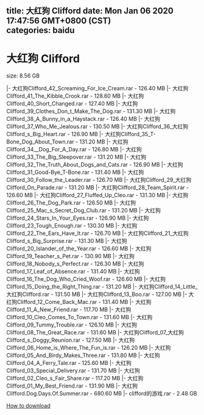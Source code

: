 
title: 大红狗 Clifford
date: Mon Jan 06 2020 17:47:56 GMT+0800 (CST)    
categories: baidu
---

# 大红狗 Clifford
size: 8.56 GB
 
 
|- 大红狗Clifford_42_Screaming_For_Ice_Cream.rar - 126.40 MB
|- 大红狗Clifford_41_The_Kibble_Crook.rar - 128.60 MB
|- 大红狗Clifford_40_Short_Changed.rar - 127.40 MB
|- 大红狗Clifford_39_Clothes_Don_t_Make_The_Dog.rar - 131.30 MB
|- 大红狗Clifford_38_A_Bunny_in_a_Haystack.rar - 126.40 MB
|- 大红狗Clifford_37_Who_Me_Jealous.rar - 130.50 MB
|- 大红狗Clifford_36_大红狗Clifford_s_Big_Heart.rar - 126.90 MB
|- 大红狗Clifford_35_T-Bone_Dog_About_Town.rar - 131.20 MB
|- 大红狗Clifford_34__Dog_For_A_Day.rar - 126.80 MB
|- 大红狗Clifford_33_The_Big_Sleepover.rar - 131.20 MB
|- 大红狗Clifford_32_The_Truth_About_Dogs_and_Cats.rar - 126.90 MB
|- 大红狗Clifford_31_Good-Bye_T-Bone.rar - 131.40 MB
|- 大红狗Clifford_30_Follow_the_Leader.rar - 126.70 MB
|- 大红狗Clifford_29_大红狗Clifford_On_Parade.rar - 131.20 MB
|- 大红狗Clifford_28_Team_Spirit.rar - 126.60 MB
|- 大红狗Clifford_27_Fluffed_Up_Cleo.rar - 131.30 MB
|- 大红狗Clifford_26_The_Dog_Park.rar - 126.50 MB
|- 大红狗Clifford_25_Mac_s_Secret_Dog_Club.rar - 131.20 MB
|- 大红狗Clifford_24_Stars_In_Your_Eyes.rar - 126.90 MB
|- 大红狗Clifford_23_Tough_Enough.rar - 130.30 MB
|- 大红狗Clifford_22_The_Ears_Have_It.rar - 126.70 MB
|- 大红狗Clifford_21_大红狗Clifford_s_Big_Surprise.rar - 131.30 MB
|- 大红狗Clifford_20_Islander_of_the_Year.rar - 126.60 MB
|- 大红狗Clifford_19_Teacher_s_Pet.rar - 130.90 MB
|- 大红狗Clifford_18_Nobody_s_Perfect.rar - 126.30 MB
|- 大红狗Clifford_17_Leaf_of_Absence.rar - 131.40 MB
|- 大红狗Clifford_16_The_Dog_Who_Cried_Woof.rar - 126.60 MB
|- 大红狗Clifford_15_Doing_the_Right_Thing.rar - 131.20 MB
|- 大红狗Clifford_14_Little_大红狗Clifford.rar - 131.50 MB
|- 大红狗Clifford_13_Boo.rar - 127.00 MB
|- 大红狗Clifford_12_Come_Back_Mac.rar - 131.40 MB
|- 大红狗Clifford_11_A_New_Friend.rar - 117.70 MB
|- 大红狗Clifford_10_Cleo_Comes_To_Town.rar - 131.60 MB
|- 大红狗Clifford_09_Tummy_Trouble.rar - 126.10 MB
|- 大红狗Clifford_08_The_Great_Race.rar - 131.60 MB
|- 大红狗Clifford_07_大红狗Clifford_s_Doggy_Reunion.rar - 127.50 MB
|- 大红狗Clifford_06_Home_is_Where_The_Fun_is.rar - 126.20 MB
|- 大红狗Clifford_05_And_Birdy_Makes_Three.rar - 131.80 MB
|- 大红狗Clifford_04_A_Ferry_Tale.rar - 125.60 MB
|- 大红狗Clifford_03_Special_Delivery.rar - 131.70 MB
|- 大红狗Clifford_02_Cleo_s_Fair_Share.rar - 117.20 MB
|- 大红狗Clifford_01_My_Best_Friend.rar - 131.90 MB
|- 大红狗Clifford.Dog.Days.Of.Summer.rar - 680.60 MB
|- clifford的游戏.rar - 2.48 GB

[How to download](https://bpcam.bemobtrk.com/go/2ceec3aa-1ca2-46d6-b9ff-aaa5c184517c?jno=344)